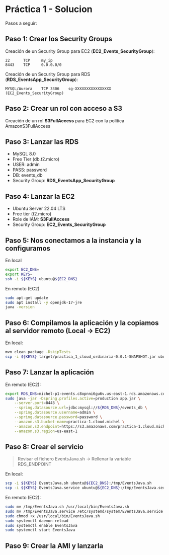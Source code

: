 # Práctica 1 - Solucion

Pasos a seguir:
## Paso 1: Crear los Security Groups

Creación de un Security Group para EC2 (__EC2_Events_SecurityGroup__):

    22	    TCP     my_ip	
    8443	TCP     0.0.0.0/0

Creación de un Security Group para RDS (__RDS_EventsApp_SecurityGroup__):

    MYSQL/Aurora	TCP	3306	sg-XXXXXXXXXXXXXXXX (EC2_Events_SecurityGroup)

## Paso 2: Crear un rol con acceso a S3

Creación de un rol __S3FullAccess__ para EC2 con la política AmazonS3FullAccess

## Paso 3: Lanzar las RDS

- MySQL 8.0
- Free Tier (db.t2.micro)
- USER: admin
- PASS: password
- DB:   events_db
- Security Group: __RDS_EventsApp_SecurityGroup__

## Paso 4: Lanzar la EC2

- Ubuntu Server 22.04 LTS
- Free tier (t2.micro)
- Role de IAM: __S3FullAccess__
- Security Group: __EC2_Events_SecurityGroup__

## Paso 5: Nos conectamos a la instancia y la configuramos

En local

```sh
export EC2_DNS=
export KEYS=
ssh -i ${KEYS} ubuntu@${EC2_DNS}
```

En remoto (EC2)

```sh
sudo apt-get update
sudo apt install -y openjdk-17-jre
java -version
```

## Paso 6: Compilamos la aplicación y la copiamos al servidor remoto (Local -> EC2)

En local:
```sh
mvn clean package -DskipTests
scp -i ${KEYS} target/practica_1_cloud_ordinaria-0.0.1-SNAPSHOT.jar ubuntu@${EC2_DNS}:/home/ubuntu/app.jar
```

## Paso 7: Lanzar la aplicación

En remoto (EC2):
```sh
export RDS_DNS=michel-p1-events.c8opnni6gu6v.us-east-1.rds.amazonaws.com
sudo java -jar -Dspring.profiles.active=production app.jar \
    --server.port=8443 \
    --spring.datasource.url=jdbc:mysql://${RDS_DNS}/events_db \
    --spring.datasource.username=admin \
    --spring.datasource.password=password \
    --amazon.s3.bucket-name=practica-1.cloud.michel \
    --amazon.s3.endpoint=https://s3.amazonaws.com/practica-1.cloud.michel/ \
    --amazon.s3.region=us-east-1
```

## Paso 8: Crear el servicio

> Revisar el fichero EventsJava.sh -> Rellenar la variable RDS_ENDPOINT

En local:
```sh
scp -i ${KEYS} EventsJava.sh ubuntu@${EC2_DNS}:/tmp/EventsJava.sh
scp -i ${KEYS} EventsJava.service ubuntu@${EC2_DNS}:/tmp/EventsJava.service
```

En remoto (EC2):
```sh
sudo mv /tmp/EventsJava.sh /usr/local/bin/EventsJava.sh
sudo mv /tmp/EventsJava.service /etc/systemd/system/EventsJava.service
sudo chmod +x /usr/local/bin/EventsJava.sh
sudo systemctl daemon-reload
sudo systemctl enable EventsJava
sudo systemctl start EventsJava
```

## Paso 9: Crear la AMI y lanzarla

